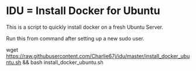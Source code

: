 # IDU = Install Docker for Ubuntu

This is a script to quickly install docker on a fresh Ubuntu Server.

Run this from command after setting up a new sudo user. 

wget https://raw.githubusercontent.com/Charlie67j/idu/master/install_docker_ubuntu.sh && bash install_docker_ubuntu.sh

